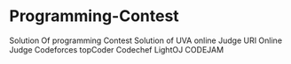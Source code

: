 # Programming-Contest
Solution Of programming Contest
Solution of UVA online Judge
URI Online Judge
Codeforces
topCoder
Codechef
LightOJ
CODEJAM
